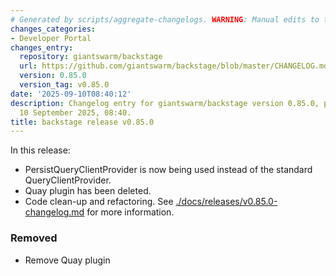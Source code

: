 ```yaml
---
# Generated by scripts/aggregate-changelogs. WARNING: Manual edits to this files will be overwritten.
changes_categories:
- Developer Portal
changes_entry:
  repository: giantswarm/backstage
  url: https://github.com/giantswarm/backstage/blob/master/CHANGELOG.md#0850---2025-09-10
  version: 0.85.0
  version_tag: v0.85.0
date: '2025-09-10T08:40:12'
description: Changelog entry for giantswarm/backstage version 0.85.0, published on
  10 September 2025, 08:40.
title: backstage release v0.85.0
---
```


In this release:
- PersistQueryClientProvider is now being used instead of the standard QueryClientProvider.
- Quay plugin has been deleted.
- Code clean-up and refactoring.
See [./docs/releases/v0.85.0-changelog.md](./docs/releases/v0.85.0-changelog.md) for more information.
### Removed
- Remove Quay plugin
